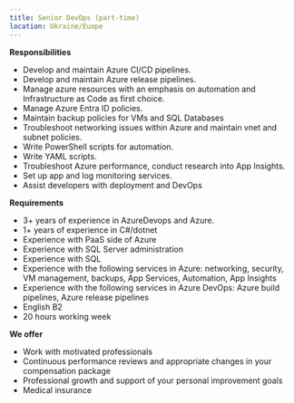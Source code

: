 ```yaml
---
title: Senior DevOps (part-time)
location: Ukraine/Euope
---
```

**R﻿esponsibilities**

* Develop and maintain Azure CI/CD pipelines.
* Develop and maintain Azure release pipelines.
* Manage azure resources with an emphasis on automation and Infrastructure as Code as first choice.
* Manage Azure Entra ID policies.
* Maintain backup policies for VMs and SQL Databases
* Troubleshoot networking issues within Azure and maintain vnet and subnet policies.
* Write PowerShell scripts for automation.
* Write YAML scripts.
* Troubleshoot Azure performance, conduct research into App Insights.
* Set up app and log monitoring services.
* Assist developers with deployment and DevOps

**R﻿equirements**

* 3+ years of experience in AzureDevops and Azure. 
* 1+ years of experience in C#/dotnet
* Experience with PaaS side of Azure
* Experience with SQL Server administration
* Experience with SQL
* Experience with the following services in Azure: networking, security, VM management, backups, App Services, Automation, App Insights
* Experience with the following services in Azure DevOps: Azure build pipelines, Azure release pipelines
* E﻿nglish B2
* 2﻿0 hours working week

**W﻿e offer**

* Work with motivated professionals
* Continuous performance reviews and appropriate changes in your compensation package
* Professional growth and support of your personal improvement goals
* Medical insurance